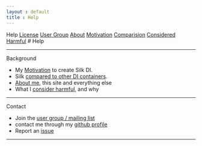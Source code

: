 ```yaml
---
layout : default
title : Help
---
```

<tour class="c-help">
Help
<a href="license.html">License</a>
<a href="https://groups.google.com/group/silk-di">User Group</a>
<a href="about.html">About</a>
<a href="motivation.html">Motivation</a>
<a href="comparison.html">Comparision</a>
<a href="harmful.html">Considered Harmful</a>
</tour>
# Help

----

<div class="icon"><span class="icon-beaker"></span>Background</div>

- My <a href="motivation.html">Motivation</a> to create Silk DI.
- Silk <a href="comparison.html">compared to other DI containers</a>.
- <a href="about.html">About me</a>, this site and everything else
- What I <a href="harmful.html">consider harmful</a>, and why

----

<div class="icon"><span class="icon-comments"></span>Contact</div>

- Join the <a href="https://groups.google.com/group/silk-di">user group / mailing list</a>
- contact me through my [github profile](https://github.com/jbee)
- Report an <a href="https://github.com/jbee/silk/issues">issue</a>

----

